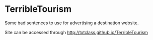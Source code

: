 # TerribleTourism
Some bad sentences to use for advertising a destination website.

Site can be accessed through http://txtclass.github.io/TerribleTourism
 
